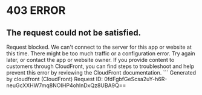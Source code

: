 # 403 ERROR

## The request could not be satisfied.

Request blocked. We can't connect to the server for this app or website at this time. There might be too much traffic or a configuration error. Try again later, or contact the app or website owner. If you provide content to customers through CloudFront, you can find steps to troubleshoot and help prevent this error by reviewing the CloudFront documentation. ```
Generated by cloudfront (CloudFront)
Request ID: 0fdFgbfGeScsa2uY-h6R-neuGcXXHW7mq8NOIHP4ohlnDxQz8UBA9Q==

```

